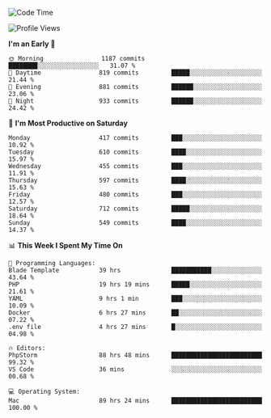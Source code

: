 <!--START_SECTION:waka-->
![Code Time](http://img.shields.io/badge/Code%20Time-2%2C678%20hrs%2041%20mins-blue)

![Profile Views](http://img.shields.io/badge/Profile%20Views-0-blue)

**I'm an Early 🐤** 

```text
🌞 Morning                1187 commits        ████████░░░░░░░░░░░░░░░░░   31.07 % 
🌆 Daytime                819 commits         █████░░░░░░░░░░░░░░░░░░░░   21.44 % 
🌃 Evening                881 commits         ██████░░░░░░░░░░░░░░░░░░░   23.06 % 
🌙 Night                  933 commits         ██████░░░░░░░░░░░░░░░░░░░   24.42 % 
```
📅 **I'm Most Productive on Saturday** 

```text
Monday                   417 commits         ███░░░░░░░░░░░░░░░░░░░░░░   10.92 % 
Tuesday                  610 commits         ████░░░░░░░░░░░░░░░░░░░░░   15.97 % 
Wednesday                455 commits         ███░░░░░░░░░░░░░░░░░░░░░░   11.91 % 
Thursday                 597 commits         ████░░░░░░░░░░░░░░░░░░░░░   15.63 % 
Friday                   480 commits         ███░░░░░░░░░░░░░░░░░░░░░░   12.57 % 
Saturday                 712 commits         █████░░░░░░░░░░░░░░░░░░░░   18.64 % 
Sunday                   549 commits         ████░░░░░░░░░░░░░░░░░░░░░   14.37 % 
```


📊 **This Week I Spent My Time On** 

```text
💬 Programming Languages: 
Blade Template           39 hrs              ███████████░░░░░░░░░░░░░░   43.64 % 
PHP                      19 hrs 19 mins      █████░░░░░░░░░░░░░░░░░░░░   21.61 % 
YAML                     9 hrs 1 min         ███░░░░░░░░░░░░░░░░░░░░░░   10.09 % 
Docker                   6 hrs 27 mins       ██░░░░░░░░░░░░░░░░░░░░░░░   07.22 % 
.env file                4 hrs 27 mins       █░░░░░░░░░░░░░░░░░░░░░░░░   04.98 % 

🔥 Editors: 
PhpStorm                 88 hrs 48 mins      █████████████████████████   99.32 % 
VS Code                  36 mins             ░░░░░░░░░░░░░░░░░░░░░░░░░   00.68 % 

💻 Operating System: 
Mac                      89 hrs 24 mins      █████████████████████████   100.00 % 
```


<!--END_SECTION:waka-->
